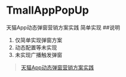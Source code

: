 # TmallAppPopUp
天猫App动态弹窗营销方案实践 简单实现
##说明
1. 仅简单实现弹窗方案
2. 动态配置等未实现
3. 未实现广播触发弹窗
>[天猫App动态弹窗营销方案实践](http://mp.weixin.qq.com/s?__biz=MzA3ODg4MDk0Ng==&mid=403083731&idx=1&sn=bc19a823cdf3f7b9862166f14fc8ea67#rd)
